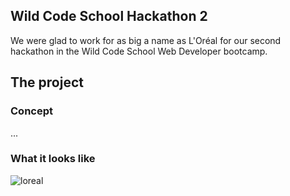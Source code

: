 ## Wild Code School Hackathon 2

We were glad to work for as big a name as L'Oréal for our second hackathon in the Wild Code School Web Developer bootcamp.

## The project

### Concept

...

### What it looks like

![loreal](https://github.com/NemoOnTheNet/LorealSalesRepresentative/assets/144147299/731d1083-4081-4e9f-8d2b-26b5b07ee45f)
